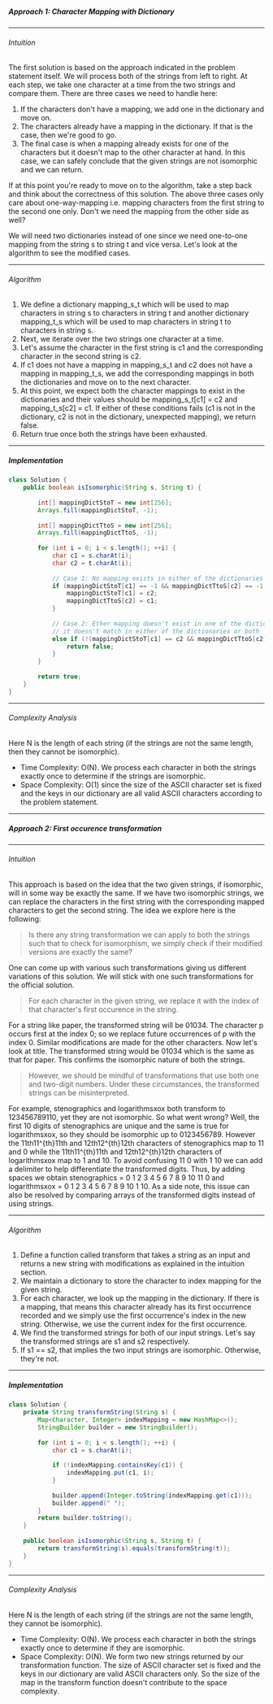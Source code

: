 ##### Approach 1: Character Mapping with Dictionary

------------

###### Intuition

The first solution is based on the approach indicated in the problem statement itself. We will process both of the strings from left to right. At each step, we take one character at a time from the two strings and compare them. There are three cases we need to handle here:

1. If the characters don't have a mapping, we add one in the dictionary and move on.
2. The characters already have a mapping in the dictionary. If that is the case, then we're good to go.
3. The final case is when a mapping already exists for one of the characters but it doesn't map to the other character at hand. In this case, we can safely conclude that the given strings are not isomorphic and we can return.

If at this point you're ready to move on to the algorithm, take a step back and think about the correctness of this solution. The above three cases only care about one-way-mapping i.e. mapping characters from the first string to the second one only. Don't we need the mapping from the other side as well?


We will need two dictionaries instead of one since we need one-to-one mapping from the string s to string t and vice versa. Let's look at the algorithm to see the modified cases.

------------


###### Algorithm

1. We define a dictionary mapping_s_t which will be used to map characters in string s to characters in string t and another dictionary mapping_t_s which will be used to map characters in string t to characters in string s.
2. Next, we iterate over the two strings one character at a time.
3. Let's assume the character in the first string is c1 and the corresponding character in the second string is c2.
 1. If c1 does not have a mapping in mapping_s_t and c2 does not have a mapping in mapping_t_s, we add the corresponding mappings in both the dictionaries and move on to the next character.
 2. At this point, we expect both the character mappings to exist in the dictionaries and their values should be mapping_s_t[c1] = c2 and mapping_t_s[c2] = c1. If either of these conditions fails (c1 is not in the dictionary, c2 is not in the dictionary, unexpected mapping), we return false.
6. Return true once both the strings have been exhausted.

------------


##### Implementation
```java
class Solution {
    public boolean isIsomorphic(String s, String t) {
        
        int[] mappingDictStoT = new int[256];
        Arrays.fill(mappingDictStoT, -1);
        
        int[] mappingDictTtoS = new int[256];
        Arrays.fill(mappingDictTtoS, -1);
        
        for (int i = 0; i < s.length(); ++i) {
            char c1 = s.charAt(i);
            char c2 = t.charAt(i);
            
            // Case 1: No mapping exists in either of the dictionaries
            if (mappingDictStoT[c1] == -1 && mappingDictTtoS[c2] == -1) {
                mappingDictStoT[c1] = c2;
                mappingDictTtoS[c2] = c1;
            }
            
            // Case 2: Ether mapping doesn't exist in one of the dictionaries or Mapping exists and
            // it doesn't match in either of the dictionaries or both 
            else if (!(mappingDictStoT[c1] == c2 && mappingDictTtoS[c2] == c1)) {
                return false;
            }
        }
        
        return true;
    }
}
```

------------

###### Complexity Analysis

Here N is the length of each string (if the strings are not the same length, then they cannot be isomorphic).

- Time Complexity: O(N). We process each character in both the strings exactly once to determine if the strings are isomorphic.
- Space Complexity: O(1) since the size of the ASCII character set is fixed and the keys in our dictionary are all valid ASCII characters according to the problem statement.

------------


##### Approach 2: First occurence transformation

------------


###### Intuition

This approach is based on the idea that the two given strings, if isomorphic, will in some way be exactly the same. If we have two isomorphic strings, we can replace the characters in the first string with the corresponding mapped characters to get the second string. The idea we explore here is the following:

> Is there any string transformation we can apply to both the strings such that to check for isomorphism, we simply check if their modified versions are exactly the same?

One can come up with various such transformations giving us different variations of this solution. We will stick with one such transformations for the official solution.

> For each character in the given string, we replace it with the index of that character's first occurence in the string.

For a string like paper, the transformed string will be 01034. The character p occurs first at the index 0; so we replace future occurrences of p with the index 0. Similar modifications are made for the other characters. Now let's look at title. The transformed string would be 01034 which is the same as that for paper. This confirms the isomorphic nature of both the strings.

> However, we should be mindful of transformations that use both one and two-digit numbers. Under these circumstances, the transformed strings can be misinterpreted.

For example, stenographics and logarithmsxox both transform to 123456789110, yet they are not isomorphic. So what went wrong? Well, the first 10 digits of stenographics are unique and the same is true for logarithmsxox, so they should be isomorphic up to 0123456789. However the 11th11^{th}11th and 12th12^{th}12th characters of stenographics map to 11 and 0 while the 11th11^{th}11th and 12th12^{th}12th characters of logarithmsxox map to 1 and 10. To avoid confusing 11 0 with 1 10 we can add a delimiter to help differentiate the transformed digits. Thus, by adding spaces we obtain stenographics = 0 1 2 3 4 5 6 7 8 9 10 11 0 and logarithmsxox = 0 1 2 3 4 5 6 7 8 9 10 1 10. As a side note, this issue can also be resolved by comparing arrays of the transformed digits instead of using strings.

------------


###### Algorithm
1. Define a function called transform that takes a string as an input and returns a new string with modifications as explained in the intuition section.
 2. We maintain a dictionary to store the character to index mapping for the given string.
 3. For each character, we look up the mapping in the dictionary. If there is a mapping, that means this character already has its first occurrence recorded and we simply use the first occurrence's index in the new string. Otherwise, we use the current index for the first occurrence.
4. We find the transformed strings for both of our input strings. Let's say the transformed strings are s1 and s2 respectively.
5. If s1 == s2, that implies the two input strings are isomorphic. Otherwise, they're not.

------------


##### Implementation
```java
class Solution {
    private String transformString(String s) {
        Map<Character, Integer> indexMapping = new HashMap<>();
        StringBuilder builder = new StringBuilder();
        
        for (int i = 0; i < s.length(); ++i) {
            char c1 = s.charAt(i);
            
            if (!indexMapping.containsKey(c1)) {
                indexMapping.put(c1, i);
            }
            
            builder.append(Integer.toString(indexMapping.get(c1)));
            builder.append(" ");
        }
        return builder.toString();
    }
    
    public boolean isIsomorphic(String s, String t) {
        return transformString(s).equals(transformString(t));
    }
}
```


------------


###### Complexity Analysis

Here N is the length of each string (if the strings are not the same length, they cannot be isomorphic).

- Time Complexity: O(N). We process each character in both the strings exactly once to determine if they are isomorphic.
- Space Complexity: O(N). We form two new strings returned by our transformation function. The size of ASCII character set is fixed and the keys in our dictionary are valid ASCII characters only. So the size of the map in the transform function doesn't contribute to the space complexity.
